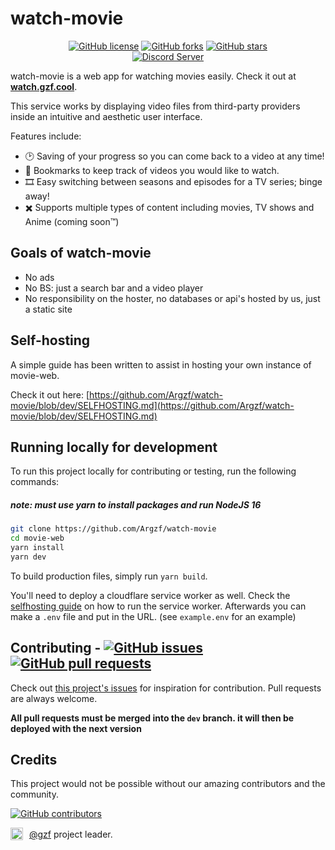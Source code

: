 <h1>watch-movie</h1>

<p align="center">
<a href="https://github.com/Argzf/watch-movie/blob/master/LICENSE.md"><img alt="GitHub license" src="https://img.shields.io/github/license/Argzf/watch-movie?style=flat-square"></a>
<a href="https://github.com/Argzf/watch-movie/network"><img alt="GitHub forks" src="https://img.shields.io/github/forks/Argzf/watch-movie?style=flat-square"></a>
<a href="https://github.com/Argzf/watch-movie/stargazers"><img alt="GitHub stars" src="https://img.shields.io/github/stars/Argzf/watch-movie?style=flat-square"></a><br/>
<a href="https://discord.gg/Hj9ekSwqrA"><img src="https://discordapp.com/api/guilds/1005454357296332880/widget.png?style=banner2" alt="Discord Server"></a>
</p>

watch-movie is a web app for watching movies easily. Check it out at **[watch.gzf.cool](https://watch.gzf.cool)**.

This service works by displaying video files from third-party providers inside an intuitive and aesthetic user interface.

Features include:

- 🕑 Saving of your progress so you can come back to a video at any time!
- 🔖 Bookmarks to keep track of videos you would like to watch.
- 🎞️ Easy switching between seasons and episodes for a TV series; binge away!
- ✖️ Supports multiple types of content including movies, TV shows and Anime (coming soon™️)

## Goals of watch-movie

- No ads
- No BS: just a search bar and a video player
- No responsibility on the hoster, no databases or api's hosted by us, just a static site

## Self-hosting

A simple guide has been written to assist in hosting your own instance of movie-web.

Check it out here: [https://github.com/Argzf/watch-movie/blob/dev/SELFHOSTING.md](https://github.com/Argzf/watch-movie/blob/dev/SELFHOSTING.md)

## Running locally for development

To run this project locally for contributing or testing, run the following commands:
<h5><b>note: must use yarn to install packages and run NodeJS 16</b></h5>

```bash
git clone https://github.com/Argzf/watch-movie
cd movie-web
yarn install
yarn dev
```

To build production files, simply run `yarn build`.

You'll need to deploy a cloudflare service worker as well. Check the [selfhosting guide](https://github.com/movie-web/movie-web/blob/dev/SELFHOSTING.md) on how to run the service worker. Afterwards you can make a `.env` file and put in the URL. (see `example.env` for an example)

<h2>Contributing - <a href="https://github.com/Argzf/watch-movie/issues"><img alt="GitHub issues" src="https://img.shields.io/github/issues/Argzf/watch-movie?style=flat-square"></a>
<a href="https://github.com/Argzf/watch-movie/pulls"><img alt="GitHub pull requests" src="https://img.shields.io/github/issues-pr/Argzf/watch-movie?style=flat-square"></a></h2>

Check out [this project's issues](https://github.com/Argzf/watch-movie/issues) for inspiration for contribution. Pull requests are always welcome.

**All pull requests must be merged into the `dev` branch. it will then be deployed with the next version**

## Credits

This project would not be possible without our amazing contributors and the community.

<a href="https://github.com/Argzf/watch-movie/graphs/contributors"><img alt="GitHub contributors" src="https://img.shields.io/github/contributors/Argzf/watch-movie?style=flat-square"></a>

<div style="display:flex;align-items:center;grid-gap:10px">
<img src="https://github.com/Argzf.png?size=20" width="20"><span><a href="https://github.com/Argzf">@gzf</a> project leader.</span>
</div>
